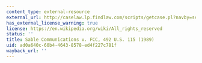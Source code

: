```yaml
---
content_type: external-resource
external_url: http://caselaw.lp.findlaw.com/scripts/getcase.pl?navby=search&court=US&case=/data/us/492/115.html
has_external_license_warning: true
license: https://en.wikipedia.org/wiki/All_rights_reserved
status: ''
title: Sable Communications v. FCC, 492 U.S. 115 (1989)
uid: ad0a640c-60b4-4643-8578-ed4f227c781f
wayback_url: ''
---
```

